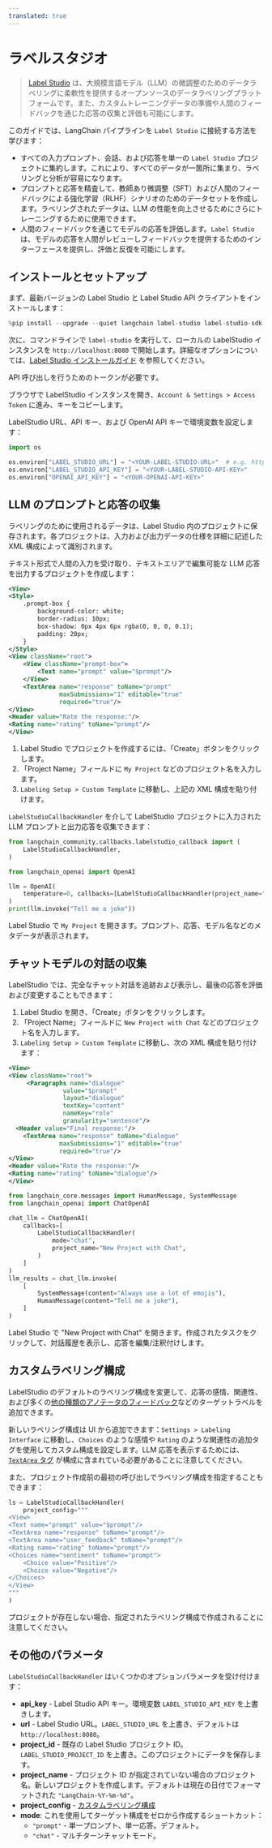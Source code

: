 ```yaml
---
translated: true
---
```


# ラベルスタジオ

>[Label Studio](https://labelstud.io/guide/get_started) は、大規模言語モデル（LLM）の微調整のためのデータラベリングに柔軟性を提供するオープンソースのデータラベリングプラットフォームです。また、カスタムトレーニングデータの準備や人間のフィードバックを通じた応答の収集と評価も可能にします。

このガイドでは、LangChain パイプラインを `Label Studio` に接続する方法を学びます：

- すべての入力プロンプト、会話、および応答を単一の `Label Studio` プロジェクトに集約します。これにより、すべてのデータが一箇所に集まり、ラベリングと分析が容易になります。
- プロンプトと応答を精査して、教師あり微調整（SFT）および人間のフィードバックによる強化学習（RLHF）シナリオのためのデータセットを作成します。ラベリングされたデータは、LLM の性能を向上させるためにさらにトレーニングするために使用できます。
- 人間のフィードバックを通じてモデルの応答を評価します。`Label Studio` は、モデルの応答を人間がレビューしフィードバックを提供するためのインターフェースを提供し、評価と反復を可能にします。

## インストールとセットアップ

まず、最新バージョンの Label Studio と Label Studio API クライアントをインストールします：

```python
%pip install --upgrade --quiet langchain label-studio label-studio-sdk langchain-openai
```

次に、コマンドラインで `label-studio` を実行して、ローカルの LabelStudio インスタンスを `http://localhost:8080` で開始します。詳細なオプションについては、[Label Studio インストールガイド](https://labelstud.io/guide/install) を参照してください。

API 呼び出しを行うためのトークンが必要です。

ブラウザで LabelStudio インスタンスを開き、`Account & Settings > Access Token` に進み、キーをコピーします。

LabelStudio URL、API キー、および OpenAI API キーで環境変数を設定します：

```python
import os

os.environ["LABEL_STUDIO_URL"] = "<YOUR-LABEL-STUDIO-URL>"  # e.g. http://localhost:8080
os.environ["LABEL_STUDIO_API_KEY"] = "<YOUR-LABEL-STUDIO-API-KEY>"
os.environ["OPENAI_API_KEY"] = "<YOUR-OPENAI-API-KEY>"
```

## LLM のプロンプトと応答の収集

ラベリングのために使用されるデータは、Label Studio 内のプロジェクトに保存されます。各プロジェクトは、入力および出力データの仕様を詳細に記述した XML 構成によって識別されます。

テキスト形式で人間の入力を受け取り、テキストエリアで編集可能な LLM 応答を出力するプロジェクトを作成します：

```xml
<View>
<Style>
    .prompt-box {
        background-color: white;
        border-radius: 10px;
        box-shadow: 0px 4px 6px rgba(0, 0, 0, 0.1);
        padding: 20px;
    }
</Style>
<View className="root">
    <View className="prompt-box">
        <Text name="prompt" value="$prompt"/>
    </View>
    <TextArea name="response" toName="prompt"
              maxSubmissions="1" editable="true"
              required="true"/>
</View>
<Header value="Rate the response:"/>
<Rating name="rating" toName="prompt"/>
</View>
```

1. Label Studio でプロジェクトを作成するには、「Create」ボタンをクリックします。
2. 「Project Name」フィールドに `My Project` などのプロジェクト名を入力します。
3. `Labeling Setup > Custom Template` に移動し、上記の XML 構成を貼り付けます。

`LabelStudioCallbackHandler` を介して LabelStudio プロジェクトに入力された LLM プロンプトと出力応答を収集できます：

```python
from langchain_community.callbacks.labelstudio_callback import (
    LabelStudioCallbackHandler,
)
```

```python
from langchain_openai import OpenAI

llm = OpenAI(
    temperature=0, callbacks=[LabelStudioCallbackHandler(project_name="My Project")]
)
print(llm.invoke("Tell me a joke"))
```

Label Studio で `My Project` を開きます。プロンプト、応答、モデル名などのメタデータが表示されます。

## チャットモデルの対話の収集

LabelStudio では、完全なチャット対話を追跡および表示し、最後の応答を評価および変更することもできます：

1. Label Studio を開き、「Create」ボタンをクリックします。
2. 「Project Name」フィールドに `New Project with Chat` などのプロジェクト名を入力します。
3. `Labeling Setup > Custom Template` に移動し、次の XML 構成を貼り付けます：

```xml
<View>
<View className="root">
     <Paragraphs name="dialogue"
               value="$prompt"
               layout="dialogue"
               textKey="content"
               nameKey="role"
               granularity="sentence"/>
  <Header value="Final response:"/>
    <TextArea name="response" toName="dialogue"
              maxSubmissions="1" editable="true"
              required="true"/>
</View>
<Header value="Rate the response:"/>
<Rating name="rating" toName="dialogue"/>
</View>
```

```python
from langchain_core.messages import HumanMessage, SystemMessage
from langchain_openai import ChatOpenAI

chat_llm = ChatOpenAI(
    callbacks=[
        LabelStudioCallbackHandler(
            mode="chat",
            project_name="New Project with Chat",
        )
    ]
)
llm_results = chat_llm.invoke(
    [
        SystemMessage(content="Always use a lot of emojis"),
        HumanMessage(content="Tell me a joke"),
    ]
)
```

Label Studio で "New Project with Chat" を開きます。作成されたタスクをクリックして、対話履歴を表示し、応答を編集/注釈付けします。

## カスタムラベリング構成

LabelStudio のデフォルトのラベリング構成を変更して、応答の感情、関連性、および多くの[他の種類のアノテータのフィードバック](https://labelstud.io/tags/)などのターゲットラベルを追加できます。

新しいラベリング構成は UI から追加できます：`Settings > Labeling Interface` に移動し、`Choices` のような感情や `Rating` のような関連性の追加タグを使用してカスタム構成を設定します。LLM 応答を表示するためには、[`TextArea` タグ](https://labelstud.io/tags/textarea) が構成に含まれている必要があることに注意してください。

また、プロジェクト作成前の最初の呼び出しでラベリング構成を指定することもできます：

```python
ls = LabelStudioCallbackHandler(
    project_config="""
<View>
<Text name="prompt" value="$prompt"/>
<TextArea name="response" toName="prompt"/>
<TextArea name="user_feedback" toName="prompt"/>
<Rating name="rating" toName="prompt"/>
<Choices name="sentiment" toName="prompt">
    <Choice value="Positive"/>
    <Choice value="Negative"/>
</Choices>
</View>
"""
)
```

プロジェクトが存在しない場合、指定されたラベリング構成で作成されることに注意してください。

## その他のパラメータ

`LabelStudioCallbackHandler` はいくつかのオプションパラメータを受け付けます：

- **api_key** - Label Studio API キー。環境変数 `LABEL_STUDIO_API_KEY` を上書きします。
- **url** - Label Studio URL。`LABEL_STUDIO_URL` を上書き、デフォルトは `http://localhost:8080`。
- **project_id** - 既存の Label Studio プロジェクト ID。`LABEL_STUDIO_PROJECT_ID` を上書き。このプロジェクトにデータを保存します。
- **project_name** - プロジェクト ID が指定されていない場合のプロジェクト名。新しいプロジェクトを作成します。デフォルトは現在の日付でフォーマットされた `"LangChain-%Y-%m-%d"`。
- **project_config** - [カスタムラベリング構成](#custom-labeling-configuration)
- **mode**: これを使用してターゲット構成をゼロから作成するショートカット：
   - `"prompt"` - 単一プロンプト、単一応答。デフォルト。
   - `"chat"` - マルチターンチャットモード。
